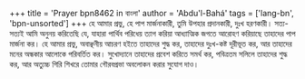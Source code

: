 +++
title = 'Prayer bpn8462 in বাংলা'
author = 'Abdu'l-Bahá'
tags = ['lang-bn', 'bpn-unsorted']
+++
হে আমার প্রভু, হে পাপ মার্জনাকারী, তুমি উপহার প্রদানকারী, দুঃখ হরণকারী। সত্য-সত্যই আমি অনুনয় করিতেছি যে, যাহারা পার্থিব পরিধেয় ত্যাগ করিয়া আধ্যাত্মিক জগতে আরোহণ করিয়াছে তাহাদের পাপ মার্জনা কর।
		হে আমার প্রভু, অবাঞ্ছনীয় আচরণ হইতে তাহাদের শুদ্ধ কর, তাহাদের দুঃখ-কষ্ট দূরীভূত কর, আর তাহাদের মনের অন্ধকার আলোকে পরিবর্তিত কর। সুখোদ্যানে তাহাদের প্রবেশ করিতে সমর্থ কর, পবিত্রতম সলিলে তাহাদের শুদ্ধ কর, আর অত্যুচ্চ গিরি শিখরে তোমার গৌরবপ্রভা অবলোকন করার সুযোগ দাও।
